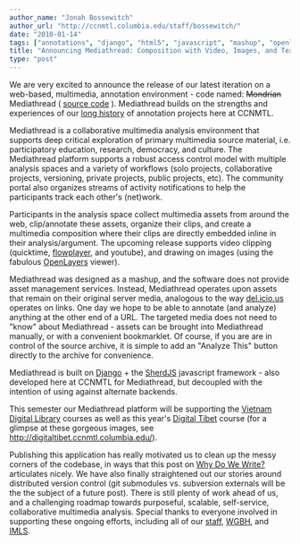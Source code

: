```yaml
---
author_name: "Jonah Bossewitch"
author_url: "http://ccnmtl.columbia.edu/staff/bossewitch/"
date: "2010-01-14"
tags: ["annotations", "django", "html5", "javascript", "mashup", "openlayers", "video"]
title: "Announcing Mediathread: Composition with Video, Images, and Text"
type: "post"
---
```


<p>We are very excited to announce the release of our latest iteration on a web-based, multimedia, annotation environment - code named: <del>Mondrian</del> Mediathread ( <a href="http://github.com/ccnmtl/mediathread">source code</a> ). Mediathread builds on the strengths and experiences of our <a href="http://ccnmtl.columbia.edu/compiled/projects/annotating_conversations.html">long history</a> of annotation projects here at <span class="caps">CCNMTL. </span></p>

<p>Mediathread is a collaborative multimedia analysis environment that supports deep critical exploration of primary multimedia source material, i.e. participatory education, research, democracy, and culture. The Mediathread platform supports a robust access control model with multiple analysis spaces and a variety of workflows (solo projects, collaborative projects, versioning, private projects, public projects, etc).  The community portal also organizes streams of activity notifications to help the participants track each other's (net)work.</p>

<p>Participants in the analysis space collect multimedia assets from around the web, clip/annotate these assets, organize their clips, and create a multimedia composition where their clips are directly embedded inline in their analysis/argument.   The upcoming release supports video clipping (quicktime, <a href="http://flowplayer.org/">flowplayer</a>, and youtube), and drawing on images (using the fabulous <a href="http://openlayers.org/">OpenLayers</a> viewer).</p>

<p>Mediathread was designed as a mashup, and the software does not provide asset management services. Instead, Mediathread operates upon assets that remain on their original server media, analogous to the way <a href="http://delicious.com/">del.icio.us</a> operates on links. One day we hope to be able to annotate (and analyze) anything at the other end of a <span class="caps">URL.</span> The targeted media does not need to "know" about Mediathread - assets can be brought into Mediathread manually, or with a convenient bookmarklet. Of course, if you are are in control of the source archive, it is simple to add an "Analyze This" button directly to the archive for convenience.</p>

<p>Mediathread is built on <a href="http://www.djangoproject.com/">Django</a> + the <a href="http://github.com/ccnmtl/SherdJS">SherdJS</a> javascript framework - also developed here at <span class="caps">CCNMTL </span>for Mediathread, but decoupled with the intention of using against alternate backends.</p>

<p>This semester our Mediathread platform will be supporting the <a href="http://ccnmtl.columbia.edu/digitalbridges/projects/vietnam_digital_library.html">Vietnam Digital Library</a> courses as well as this year's <a href="http://ccnmtl.columbia.edu/portfolio/arts/digital_tibet.html">Digital Tibet</a> course (for a glimpse at these gorgeous images, see <a href="http://digitaltibet.ccnmtl.columbia.edu/">http://digitaltibet.ccnmtl.columbia.edu/</a>).</p>

<p>Publishing this application has really motivated us to clean up the messy corners of the codebase, in ways that this post on <a href="http://web.archive.org/web/20080214052026/yahooresearchberkeley.com/blog/2007/09/20/why-do-we-write/">Why Do We Write?</a> articulates nicely.  We have also finally straightened out our stories around distributed version control  (git submodules vs. subversion externals will be the the subject of a future post). There is still plenty of work ahead of us, and a challenging roadmap towards purposeful, scalable, self-service, collaborative multimedia analysis.  Special thanks to everyone involved in supporting these ongoing efforts, including all of our <a href="http://ccnmtl.columbia.edu/staff/index.html">staff</a>, <a href="http://openvault.wgbh.org/"><span class="caps">WGBH</span></a>, and <a href="http://www.imls.gov/"><span class="caps">IMLS</span></a>.</p>
